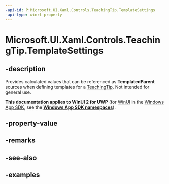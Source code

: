 ```yaml
---
-api-id: P:Microsoft.UI.Xaml.Controls.TeachingTip.TemplateSettings
-api-type: winrt property
---
```


# Microsoft.UI.Xaml.Controls.TeachingTip.TemplateSettings

<!--
public Microsoft.UI.Xaml.Controls.TeachingTipTemplateSettings TemplateSettings { get; }
-->

## -description

Provides calculated values that can be referenced as **TemplatedParent** sources when defining templates for a [TeachingTip](teachingtip.md). Not intended for general use.

**This documentation applies to WinUI 2 for UWP** (for [WinUI](/windows/apps/winui/winui3/) in the [Windows App SDK](/windows/apps/windows-app-sdk/), see the **[Windows App SDK namespaces](/windows/windows-app-sdk/api/winrt/)**).

## -property-value

## -remarks

## -see-also

## -examples

